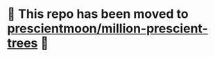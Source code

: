 # 🚧 This repo has been moved to [prescientmoon/million-prescient-trees](https://github.com/prescientmoon/million-prescient-trees) 🚧

